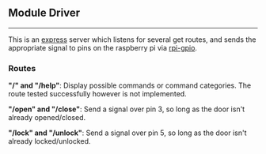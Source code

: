 ## Module Driver

___

This is an [express](https://www.npmjs.com/package/express) server which listens for several get routes, and sends the appropriate signal to pins on the raspberry pi via [rpi-gpio](https://www.npmjs.com/package/rpi-gpio).

### Routes

**"/" and "/help"**: Display possible commands or command categories. The route tested successfully however is not implemented.

**"/open" and "/close"**: Send a signal over pin 3, so long as the door isn't already opened/closed.

**"/lock" and "/unlock"**: Send a signal over pin 5, so long as the door isn't already locked/unlocked.